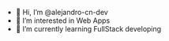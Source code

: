 - 👋 Hi, I’m @alejandro-cn-dev
- 👀 I’m interested in Web Apps
- 🌱 I’m currently learning FullStack developing

<!---
alejandro-cn-dev/alejandro-cn-dev is a ✨ special ✨ repository because its `README.md` (this file) appears on your GitHub profile.
You can click the Preview link to take a look at your changes.
--->
